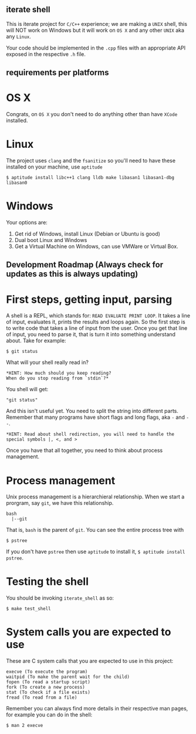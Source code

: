 iterate shell
-------------

This is iterate project for `C/C++` experience; we are making a `UNIX`
shell, this will NOT work on Windows but it will work on `OS X` and
any other `UNIX` aka any `Linux`.

Your code should be implemented in the `.cpp` files with an
appropriate API exposed in the respective `.h` file.

requirements per platforms
--------------------------

# OS X

Congrats, on `OS X` you don't need to do anything other than have
`XCode` installed.

# Linux 

The project uses `clang` and the `fsanitize` so you'll need to have
these installed on your machine, use `aptitude`

```shell
$ aptitude install libc++1 clang lldb make libasan1 libasan1-dbg libasan0
```

# Windows

Your options are: 

1. Get rid of Windows, install Linux (Debian or Ubuntu is good)
2. Dual boot Linux and Windows
3. Get a Virtual Machine on Windows, can use VMWare or Virtual Box.

Development Roadmap (Always check for updates as this is always updating)
-------------------------------------------------------------------------

# First steps, getting input, parsing

A shell is a REPL, which stands for: `READ EVALUATE PRINT LOOP`. It
takes a line of input, evaluates it, prints the results and loops
again. So the first step is to write code that takes a line of input
from the user. Once you get that line of input, you need to parse
it, that is turn it into something understand about. Take for example:

```shell
$ git status
```

What will your shell really read in? 

```
*HINT: How much should you keep reading?
When do you stop reading from `stdin`?*
```

You shell will get:

```
"git status"
```

And this isn't useful yet. You need to split the string into different
parts. Remember that many programs have short flags and long flags,
aka `-` and `--`.

```
*HINT: Read about shell redirection, you will need to handle the
special symbols |, <, and >
```

Once you have that all together, you need to think about process
management.

# Process management

Unix process management is a hierarchieral relationship. When we start
a prorgram, say `git`, we have this relationship.

```
bash
  |--git
```

That is, `bash` is the parent of `git`. You can see the entire process
tree with

```
$ pstree
```

If you don't have `pstree` then use `aptitude` to install it,
`$ aptitude install pstree`.

# Testing the shell

You should be invoking `iterate_shell` as so:

```shell
$ make test_shell
```

# System calls you are expected to use

These are C system calls that you are expected to use in this project:

```
execve (To execute the program)
waitpid (To make the parent wait for the child)
fopen (To read a startup script)
fork (To create a new process)
stat (To check if a file exists)
fread (To read from a file)
```

Remember you can always find more details in their respective man
pages, for example you can do in the shell:

```
$ man 2 execve
```
